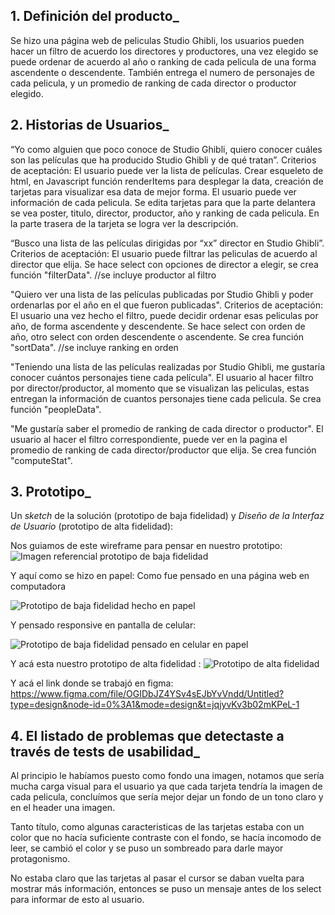## 1. Definición del producto_ 
Se hizo una página web de peliculas Studio Ghibli, los usuarios pueden hacer un filtro de acuerdo los directores y productores, una vez elegido se puede ordenar de acuerdo al año o ranking de cada pelicula de una forma ascendente o descendente. También entrega el numero de personajes de cada pelicula, y un promedio de ranking de cada director o productor elegido.

## 2. Historias de Usuarios_

  “Yo como alguien que poco conoce de Studio Ghibli, quiero conocer cuáles son las películas que ha producido Studio Ghibli y de qué tratan”.
  Criterios de aceptación: 
  El usuario puede ver la lista de películas. Crear esqueleto de html, en Javascript función renderItems para desplegar la data, creación de tarjetas para visualizar esa data de mejor forma.
  El usuario puede ver información de cada pelicula. Se edita tarjetas para que la parte delantera se vea poster, titulo, director, productor, año y ranking de cada pelicula. En la parte trasera de la tarjeta se logra ver la descripción.

  “Busco una lista de las películas dirigidas por “xx” director en Studio Ghibli”.
  Criterios de aceptación: 
  El usuario puede filtrar las peliculas de acuerdo al director que elija. Se hace select con opciones de director a elegir, se crea función "filterData".
  //se incluye productor al filtro

  "Quiero ver una lista de las películas publicadas por Studio Ghibli y poder ordenarlas por el año en el que fueron publicadas".
  Criterios de aceptación:
  El usuario una vez hecho el filtro, puede decidir ordenar esas peliculas por año, de forma ascendente y descendente. Se hace select con orden de año, otro select con orden descendente o ascendente. Se crea función "sortData".
  //se incluye ranking en orden

  "Teniendo una lista de las películas realizadas por Studio Ghibli, me gustaría conocer cuántos personajes tiene cada película".
  El usuario al hacer filtro por director/productor, al momento que se visualizan las peliculas, estas entregan la información de cuantos personajes tiene cada pelicula.
  Se crea función "peopleData".

  "Me gustaría saber el promedio de ranking de cada director o productor".
  El usuario al hacer el filtro correspondiente, puede ver en la pagina el promedio de ranking de cada director/productor que elija.
  Se crea función "computeStat".

  
  ## 3. Prototipo_

   Un _sketch_ de la solución (prototipo de baja fidelidad) y
  _Diseño de la Interfaz de Usuario_ (prototipo de alta fidelidad):
  
  Nos guiamos de este wireframe para pensar en nuestro prototipo:
  ![Imagen referencial prototipo de baja fidelidad](image.png)
  
  Y aquí como se hizo en papel: 
  Como fue pensado en una página web en computadora
  
  ![Prototipo de baja fidelidad hecho en papel](prototipodebajafidelidad2.jpg)
  
  Y pensado responsive en pantalla de celular:
  
  ![Prototipo de baja fidelidad pensado en celular en papel](prototipodebajafidelidad.jpg)
  
  
  Y acá esta nuestro prototipo de alta fidelidad :
  ![Prototipo de alta fidelidad](<Captura.png>)
  
  
  Y acá el link donde se trabajó en figma: https://www.figma.com/file/OGIDbJZ4YSv4sEJbYvVndd/Untitled?type=design&node-id=0%3A1&mode=design&t=jqjyvKv3b02mKPeL-1 


  ## 4. El listado de problemas que detectaste a través de tests de usabilidad_
  
  Al principio le habíamos puesto como fondo una imagen, notamos que sería mucha carga visual para el usuario ya que cada tarjeta tendría la imagen de cada pelicula, concluímos que sería mejor dejar un fondo de un tono claro y en el header una imagen.

  Tanto título, como algunas caracteristicas de las tarjetas estaba con un color que no hacía suficiente contraste con el fondo, se hacía incomodo de leer, se cambió el color y se puso un sombreado para darle mayor protagonismo.

  No estaba claro que las tarjetas al pasar el cursor se daban vuelta para mostrar más información, entonces se puso un mensaje antes de los select para informar de esto al usuario.
  
